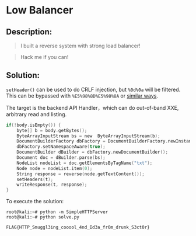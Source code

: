 # Low Balancer

## Description:

> I built a reverse system with strong load balancer!

> Hack me if you can!

## Solution:

`setHeader()` can be used to do CRLF injection, but `%0d%0a` will be filtered. This can be bypassed with `%E5%98%8D%E5%98%8A` or [similar ways](https://blog.innerht.ml/twitter-crlf-injection/).

The target is the backend API Handler，which can do out-of-band XXE, arbitrary read and listing.

```c
if(!body.isEmpty()) {
    byte[] b = body.getBytes();
    ByteArrayInputStream bs = new  ByteArrayInputStream(b);
    DocumentBuilderFactory dbFactory = DocumentBuilderFactory.newInstance();
    dbFactory.setNamespaceAware(true);
    DocumentBuilder dBuilder = dbFactory.newDocumentBuilder();
    Document doc = dBuilder.parse(bs);
    NodeList nodeList = doc.getElementsByTagName("txt");
    Node node = nodeList.item(0);
    String response = reverse(node.getTextContent());
    setHeaders(t);
    writeResponse(t, response);
}
```

To execute the solution:

```console
root@kali:~# python -m SimpleHTTPServer
root@kali:~# python solve.py
```

`FLAG{HTTP_Smuggl3ing_cooool_4nd_Id3a_fr0m_drunk_S3ct0r}`
